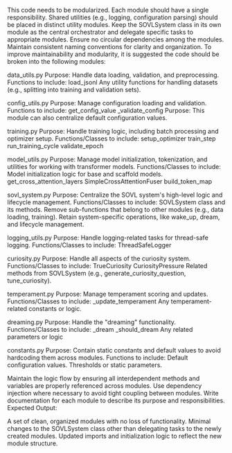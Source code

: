 This code needs to be modularized. Each module should have a single responsibility. Shared utilities (e.g., logging, configuration parsing) should be placed in distinct utility modules. Keep the SOVLSystem class in its own module as the central orchestrator and delegate specific tasks to appropriate modules. Ensure no circular dependencies among the modules. Maintain consistent naming conventions for clarity and organization. To improve maintainability and modularity, it is suggested the code should be broken into the following modules:

data_utils.py
Purpose: Handle data loading, validation, and preprocessing.
Functions to include:
load_jsonl
Any utility functions for handling datasets (e.g., splitting into training and validation sets).

config_utils.py
Purpose: Manage configuration loading and validation.
Functions to include:
get_config_value
_validate_config
Purpose: This module can also centralize default configuration values.

training.py
Purpose: Handle training logic, including batch processing and optimizer setup.
Functions/Classes to include:
setup_optimizer
train_step
run_training_cycle
validate_epoch

model_utils.py
Purpose: Manage model initialization, tokenization, and utilities for working with transformer models.
Functions/Classes to include:
Model initialization logic for base and scaffold models.
get_cross_attention_layers
SimpleCrossAttentionFuser
build_token_map

sovl_system.py
Purpose: Centralize the SOVL system's high-level logic and lifecycle management.
Functions/Classes to include:
SOVLSystem class and its methods.
Remove sub-functions that belong to other modules (e.g., data loading, training).
Retain system-specific operations, like wake_up, dream, and lifecycle management.

logging_utils.py
Purpose: Handle logging-related tasks for thread-safe logging.
Functions/Classes to include:
ThreadSafeLogger

curiosity.py
Purpose: Handle all aspects of the curiosity system.
Functions/Classes to include:
TrueCuriosity
CuriosityPressure
Related methods from SOVLSystem (e.g., generate_curiosity_question, tune_curiosity).

temperament.py
Purpose: Manage temperament scoring and updates.
Functions/Classes to include:
_update_temperament
Any temperament-related constants or logic.

dreaming.py
Purpose: Handle the "dreaming" functionality.
Functions/Classes to include:
_dream
_should_dream
Any related parameters or logic

constants.py
Purpose: Contain static constants and default values to avoid hardcoding them across modules.
Functions to include:
Default configuration values.
Thresholds or static parameters.

Maintain the logic flow by ensuring all interdependent methods and variables are properly referenced across modules.
Use dependency injection where necessary to avoid tight coupling between modules.
Write documentation for each module to describe its purpose and responsibilities.
Expected Output:

A set of clean, organized modules with no loss of functionality.
Minimal changes to the SOVLSystem class other than delegating tasks to the newly created modules.
Updated imports and initialization logic to reflect the new module structure.


